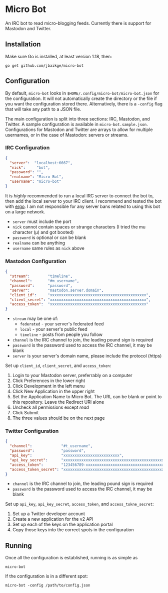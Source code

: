 # Micro Bot

An IRC bot to read micro-blogging feeds. Currently there is support for Mastodon and Twitter.

## Installation

Make sure Go is installed, at least version 1.18, then:

```
go get github.com/jbaikge/micro-bot
```

## Configuration

By default, `micro-bot` looks in `$HOME/.config/micro-bot/micro-bot.json` for the configuration. It will not automatically create the directory or the file if you want the configuration stored there. Alternatively, there is a `-config` flag that will take any path to a JSON file.

The main configuration is split into three sections: IRC, Mastodon, and Twitter. A sample configuration is available in `micro-bot.sample.json`. Configurations for Mastodon and Twitter are arrays to allow for multiple usernames, or in the case of Mastodon: servers or streams.

### IRC Configuration

```json
{
  "server":  "localhost:6667",
  "nick":     "bot",
  "password": "",
  "realname": "Micro Bot",
  "username": "micro-bot"
}
```

It is _highly_ recommended to run a local IRC server to connect the bot to, then add the local server to your IRC client. I recommend and tested the bot with [ergo](https://github.com/ergochat/ergo). I am not responsible for any server bans related to using this bot on a large network.

* `server` must include the port
* `nick` cannot contain spaces or strange characters (I tried the mu character (μ) and got booted)
* `password` is optional or can be blank
* `realname` can be anything
* `username` same rules as `nick` above

### Mastodon Configuration

```json
{
  "stream":        "timeline",
  "channel":       "#m_username",
  "password":      "password",
  "server":        "mastodon.server.domain",
  "client_id":     "xxxxxxxxxxxxxxxxxxxxxxxxxxxxxxxxxxxxxxxxxxx",
  "client_secret": "xxxxxxxxxxxxxxxxxxxxxxxxxxxxxxxxxxxxxxxxxxx",
  "access_token":  "xxxxxxxxxxxxxxxxxxxxxxxxxxxxxxxxxxxxxxxxxxx"
}
```

* `stream` may be one of:
  * `federated` - your server's federated feed
  * `local` - your server's public feed
  * `timeline` - posts from people you follow
* `channel` is the IRC channel to join, the leading pound sign is required
* `password` is the password used to access the IRC channel, it may be blank
* `server` is your server's domain name, please include the protocol (https)

Set up `client_id`, `client_secret`, and `access_token`:
1. Login to your Mastodon server, preferrably on a computer
2. Click Preferences in the lower right
3. Click Development in the left menu
4. Click New Application in the upper right
5. Set the Application Name to Micro Bot. The URL can be blank or point to this repository. Leave the Redirect URI alone
6. Uncheck all permissions except *read*
7. Click Submit
8. The three values should be on the next page

### Twitter Configuration

```json
{
  "channel":             "#t_username",
  "password":            "password",
  "api_key":             "xxxxxxxxxxxxxxxxxxxxxxxxx",
  "api_key_secret":      "xxxxxxxxxxxxxxxxxxxxxxxxxxxxxxxxxxxxxxxxxxxxxxxxxx",
  "access_token":        "123456789-xxxxxxxxxxxxxxxxxxxxxxxxxxxxxxxxxxxxxxxx",
  "access_token_secret": "xxxxxxxxxxxxxxxxxxxxxxxxxxxxxxxxxxxxxxxxxxxxx"
}
```

* `channel` is the IRC channel to join, the leading pound sign is required
* `password` is the password used to access the IRC channel, it may be blank

Set up `api_key`, `api_key_secret`, `access_token`, and `access_tokne_secret`:
1. Set up a Twitter developer account
2. Create a new application for the v2 API
3. Set up each of the keys on the application portal
4. Copy those keys into the correct spots in the configuration

## Running

Once all the configuration is established, running is as simple as

```
micro-bot
```

If the configuration is in a different spot:

```
micro-bot -config /path/to/config.json
```
